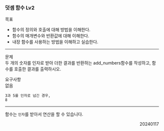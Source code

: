 ### 덧셈 함수 Lv2
목표  
- 함수의 정의와 호출에 대해 방법을 이해한다.
- 함수의 매개변수와 반환값에 대해 이해한다.
- 내장 함수를 사용하는 방법을 이해하고 실습한다.
---
문제  
두 개의 숫자를 인자로 받아 더한 결과를 반환하는 add_numbers함수를 작성하고, 함수를 호출한 결과를 출력하시오.  

요구사항  
없음
```
3과 5를 인자로 넘긴 경우,
8
```
---
함수는 `인자`를 받아서 연산을 할 수 있습니다.
<div style="text-align: right">20240117</div>